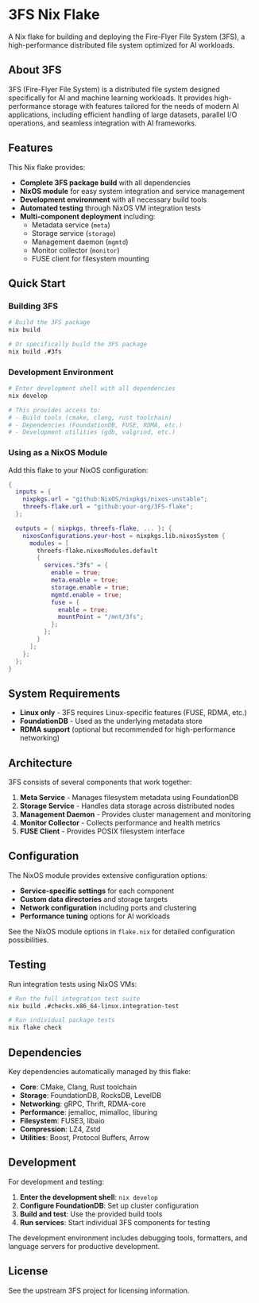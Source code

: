 # 3FS Nix Flake

A Nix flake for building and deploying the Fire-Flyer File System (3FS), a high-performance distributed file system optimized for AI workloads.

## About 3FS

3FS (Fire-Flyer File System) is a distributed file system designed specifically for AI and machine learning workloads. It provides high-performance storage with features tailored for the needs of modern AI applications, including efficient handling of large datasets, parallel I/O operations, and seamless integration with AI frameworks.

## Features

This Nix flake provides:

- **Complete 3FS package build** with all dependencies
- **NixOS module** for easy system integration and service management
- **Development environment** with all necessary build tools
- **Automated testing** through NixOS VM integration tests
- **Multi-component deployment** including:
  - Metadata service (`meta`)
  - Storage service (`storage`) 
  - Management daemon (`mgmtd`)
  - Monitor collector (`monitor`)
  - FUSE client for filesystem mounting

## Quick Start

### Building 3FS

```bash
# Build the 3FS package
nix build

# Or specifically build the 3FS package
nix build .#3fs
```

### Development Environment

```bash
# Enter development shell with all dependencies
nix develop

# This provides access to:
# - Build tools (cmake, clang, rust toolchain)
# - Dependencies (FoundationDB, FUSE, RDMA, etc.)
# - Development utilities (gdb, valgrind, etc.)
```

### Using as a NixOS Module

Add this flake to your NixOS configuration:

```nix
{
  inputs = {
    nixpkgs.url = "github:NixOS/nixpkgs/nixos-unstable";
    threefs-flake.url = "github:your-org/3FS-flake";
  };

  outputs = { nixpkgs, threefs-flake, ... }: {
    nixosConfigurations.your-host = nixpkgs.lib.nixosSystem {
      modules = [
        threefs-flake.nixosModules.default
        {
          services."3fs" = {
            enable = true;
            meta.enable = true;
            storage.enable = true;
            mgmtd.enable = true;
            fuse = {
              enable = true;
              mountPoint = "/mnt/3fs";
            };
          };
        }
      ];
    };
  };
}
```

## System Requirements

- **Linux only** - 3FS requires Linux-specific features (FUSE, RDMA, etc.)
- **FoundationDB** - Used as the underlying metadata store
- **RDMA support** (optional but recommended for high-performance networking)

## Architecture

3FS consists of several components that work together:

1. **Meta Service** - Manages filesystem metadata using FoundationDB
2. **Storage Service** - Handles data storage across distributed nodes
3. **Management Daemon** - Provides cluster management and monitoring
4. **Monitor Collector** - Collects performance and health metrics
5. **FUSE Client** - Provides POSIX filesystem interface

## Configuration

The NixOS module provides extensive configuration options:

- **Service-specific settings** for each component
- **Custom data directories** and storage targets
- **Network configuration** including ports and clustering
- **Performance tuning** options for AI workloads

See the NixOS module options in `flake.nix` for detailed configuration possibilities.

## Testing

Run integration tests using NixOS VMs:

```bash
# Run the full integration test suite
nix build .#checks.x86_64-linux.integration-test

# Run individual package tests
nix flake check
```

## Dependencies

Key dependencies automatically managed by this flake:

- **Core**: CMake, Clang, Rust toolchain
- **Storage**: FoundationDB, RocksDB, LevelDB
- **Networking**: gRPC, Thrift, RDMA-core
- **Performance**: jemalloc, mimalloc, liburing
- **Filesystem**: FUSE3, libaio
- **Compression**: LZ4, Zstd
- **Utilities**: Boost, Protocol Buffers, Arrow

## Development

For development and testing:

1. **Enter the development shell**: `nix develop`
2. **Configure FoundationDB**: Set up cluster configuration
3. **Build and test**: Use the provided build tools
4. **Run services**: Start individual 3FS components for testing

The development environment includes debugging tools, formatters, and language servers for productive development.

## License

See the upstream 3FS project for licensing information.
